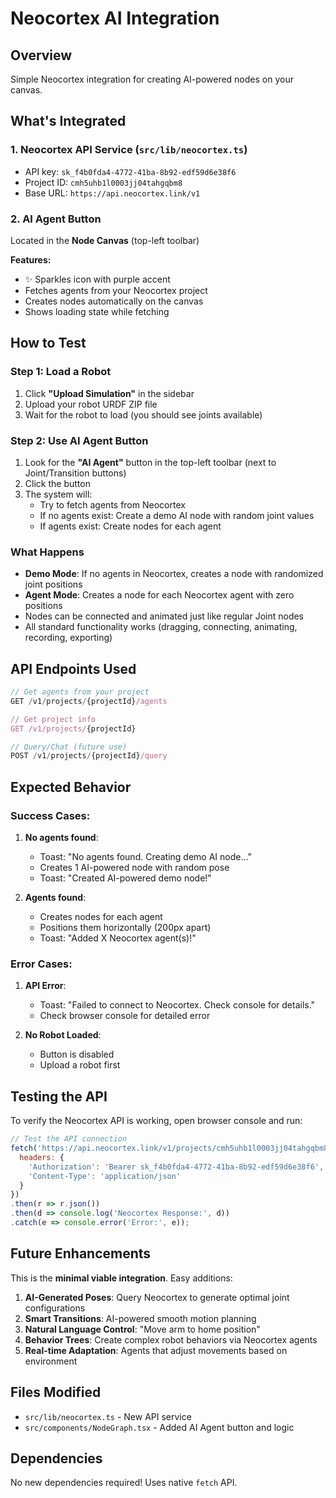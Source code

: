 # Neocortex AI Integration

## Overview
Simple Neocortex integration for creating AI-powered nodes on your canvas.

## What's Integrated

### 1. Neocortex API Service (`src/lib/neocortex.ts`)
- API key: `sk_f4b0fda4-4772-41ba-8b92-edf59d6e38f6`
- Project ID: `cmh5uhb1l0003jj04tahgqbm8`
- Base URL: `https://api.neocortex.link/v1`

### 2. AI Agent Button
Located in the **Node Canvas** (top-left toolbar)

**Features:**
- ✨ Sparkles icon with purple accent
- Fetches agents from your Neocortex project
- Creates nodes automatically on the canvas
- Shows loading state while fetching

## How to Test

### Step 1: Load a Robot
1. Click **"Upload Simulation"** in the sidebar
2. Upload your robot URDF ZIP file
3. Wait for the robot to load (you should see joints available)

### Step 2: Use AI Agent Button
1. Look for the **"AI Agent"** button in the top-left toolbar (next to Joint/Transition buttons)
2. Click the button
3. The system will:
   - Try to fetch agents from Neocortex
   - If no agents exist: Create a demo AI node with random joint values
   - If agents exist: Create nodes for each agent

### What Happens
- **Demo Mode**: If no agents in Neocortex, creates a node with randomized joint positions
- **Agent Mode**: Creates a node for each Neocortex agent with zero positions
- Nodes can be connected and animated just like regular Joint nodes
- All standard functionality works (dragging, connecting, animating, recording, exporting)

## API Endpoints Used

```typescript
// Get agents from your project
GET /v1/projects/{projectId}/agents

// Get project info
GET /v1/projects/{projectId}

// Query/Chat (future use)
POST /v1/projects/{projectId}/query
```

## Expected Behavior

### Success Cases:
1. **No agents found**: 
   - Toast: "No agents found. Creating demo AI node..."
   - Creates 1 AI-powered node with random pose
   - Toast: "Created AI-powered demo node!"

2. **Agents found**:
   - Creates nodes for each agent
   - Positions them horizontally (200px apart)
   - Toast: "Added X Neocortex agent(s)!"

### Error Cases:
1. **API Error**: 
   - Toast: "Failed to connect to Neocortex. Check console for details."
   - Check browser console for detailed error

2. **No Robot Loaded**:
   - Button is disabled
   - Upload a robot first

## Testing the API

To verify the Neocortex API is working, open browser console and run:

```javascript
// Test the API connection
fetch('https://api.neocortex.link/v1/projects/cmh5uhb1l0003jj04tahgqbm8/agents', {
  headers: {
    'Authorization': 'Bearer sk_f4b0fda4-4772-41ba-8b92-edf59d6e38f6',
    'Content-Type': 'application/json'
  }
})
.then(r => r.json())
.then(d => console.log('Neocortex Response:', d))
.catch(e => console.error('Error:', e));
```

## Future Enhancements

This is the **minimal viable integration**. Easy additions:
1. **AI-Generated Poses**: Query Neocortex to generate optimal joint configurations
2. **Smart Transitions**: AI-powered smooth motion planning
3. **Natural Language Control**: "Move arm to home position"
4. **Behavior Trees**: Create complex robot behaviors via Neocortex agents
5. **Real-time Adaptation**: Agents that adjust movements based on environment

## Files Modified
- `src/lib/neocortex.ts` - New API service
- `src/components/NodeGraph.tsx` - Added AI Agent button and logic

## Dependencies
No new dependencies required! Uses native `fetch` API.

